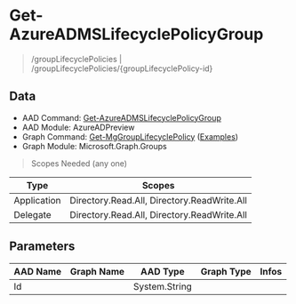 # Get-AzureADMSLifecyclePolicyGroup

> /groupLifecyclePolicies | /groupLifecyclePolicies/{groupLifecyclePolicy-id}

## Data

+ AAD Command: [Get-AzureADMSLifecyclePolicyGroup](https://docs.microsoft.com/en-us/powershell/module/AzureADPreview/Get-AzureADMSLifecyclePolicyGroup)
+ AAD Module: AzureADPreview
+ Graph Command: [Get-MgGroupLifecyclePolicy](https://docs.microsoft.com/en-us/powershell/module/Microsoft.Graph.Groups/Get-MgGroupLifecyclePolicy) ([Examples](https://github.com/orgs/msgraph/discussions?discussions_q=Get-MgGroupLifecyclePolicy))
+ Graph Module: Microsoft.Graph.Groups

> Scopes Needed (any one)

|Type|Scopes|
|---|---|
|Application|Directory.Read.All, Directory.ReadWrite.All|
|Delegate|Directory.Read.All, Directory.ReadWrite.All|

## Parameters

|AAD Name|Graph Name|AAD Type|Graph Type|Infos|
|---|---|---|---|---|
|Id||System.String|||

